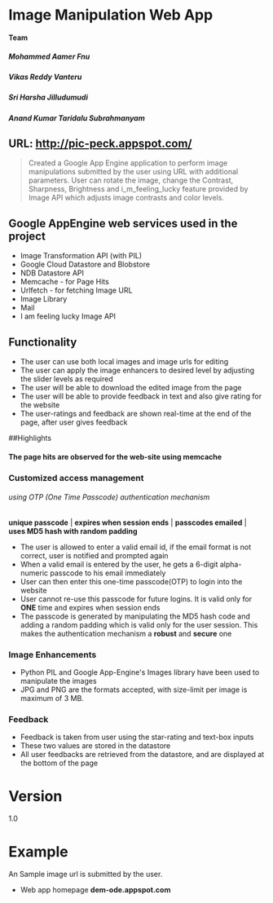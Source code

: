 Image Manipulation Web App
==========================

**Team**
##### Mohammed Aamer Fnu
##### Vikas Reddy Vanteru
##### Sri Harsha Jilludumudi
##### Anand Kumar Taridalu Subrahmanyam

URL: http://pic-peck.appspot.com/
------------------------------------

> Created a Google App Engine application 
> to perform image manipulations submitted by the user
> using URL with additional parameters. User can rotate
> the image, change the Contrast, Sharpness, Brightness and
> i_m_feeling_lucky feature provided by Image API which adjusts
> image contrasts and color levels.

## Google AppEngine web services used in the project
 - Image Transformation API (with PIL)
 - Google Cloud Datastore and Blobstore
 - NDB Datastore API
 - Memcache - for Page Hits
 - Urlfetch - for fetching Image URL
 - Image Library
 - Mail
 - I am feeling lucky Image API

## Functionality
 - The user can use both local images and image urls for editing
 - The user can apply the image enhancers to desired level by adjusting the slider levels as required
 - The user will be able to download the edited image from the page
 - The user will be able to provide feedback in text and also give rating for the website
 - The user-ratings and feedback are shown real-time at the end of the page, after user gives feedback

##Highlights

#### The page hits are observed for the web-site using memcache

### Customized access management 
######  using OTP (One Time Passcode) authentication mechanism
**unique passcode** | **expires when session ends** | **passcodes emailed** | **uses MD5 hash with random padding**
- The user is allowed to enter a valid email id, if the email format is not correct, user is notified and prompted again
- When a valid email is entered by the user, he gets a 6-digit alpha-numeric passcode to his email immediately
- User can then enter this one-time passcode(OTP) to login into the website
- User cannot re-use this passcode for future logins. It is valid only for **ONE** time and expires when session ends
- The passcode is generated by manipulating the MD5 hash code and adding a random padding which is valid only for the user session. This makes the authentication mechanism a **robust** and **secure** one

### Image Enhancements
- Python PIL and Google App-Engine's Images library have been used to manipulate the images
- JPG and PNG are the formats accepted, with size-limit per image is maximum of 3 MB.

### Feedback
- Feedback is taken from user using the star-rating and text-box inputs
- These two values are stored in the datastore
- All user feedbacks are retrieved from the datastore, and are displayed at the bottom of the page

# Version
1.0

# Example
An Sample image url is submitted by the user.

 - Web app homepage
**dem-ode.appspot.com**



